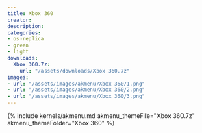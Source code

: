 ```yaml
---
title: Xbox 360
creator: 
description: 
categories:
- os-replica
- green
- light
downloads:
  Xbox 360.7z:
    url: "/assets/downloads/Xbox 360.7z"
images:
- url: "/assets/images/akmenu/Xbox 360/1.png"
- url: "/assets/images/akmenu/Xbox 360/2.png"
- url: "/assets/images/akmenu/Xbox 360/3.png"
---
```


{% include kernels/akmenu.md akmenu_themeFile="Xbox 360.7z" akmenu_themeFolder="Xbox 360" %}

